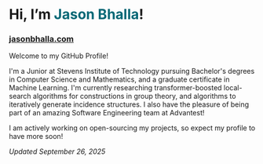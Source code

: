 # Hi, I’m <span style="color:#006876">Jason Bhalla</span>!
### [jasonbhalla.com](https://jasonbhalla.com)

Welcome to my GitHub Profile!

I'm a Junior at Stevens Institute of Technology pursuing Bachelor's degrees in Computer Science and Mathematics, and a graduate certificate in Machine Learning. I'm currently researching transformer-boosted local-search algorithms for constructions in group theory, and algorithms to iteratively generate incidence structures. I also have the pleasure of being part of an amazing Software Engineering team at Advantest!

I am actively working on open-sourcing my projects, so expect my profile to have more soon!

_Updated September 26, 2025_
